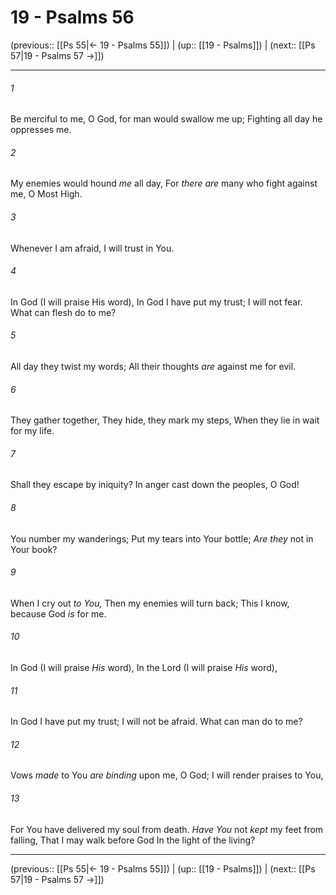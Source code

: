 # 19 - Psalms 56

(previous:: [[Ps 55|← 19 - Psalms 55]]) | (up:: [[19 - Psalms]]) | (next:: [[Ps 57|19 - Psalms 57 →]])

***


###### 1 
Be merciful to me, O God, for man would swallow me up; Fighting all day he oppresses me. 

###### 2 
My enemies would hound _me_ all day, For _there are_ many who fight against me, O Most High. 

###### 3 
Whenever I am afraid, I will trust in You. 

###### 4 
In God (I will praise His word), In God I have put my trust; I will not fear. What can flesh do to me? 

###### 5 
All day they twist my words; All their thoughts _are_ against me for evil. 

###### 6 
They gather together, They hide, they mark my steps, When they lie in wait for my life. 

###### 7 
Shall they escape by iniquity? In anger cast down the peoples, O God! 

###### 8 
You number my wanderings; Put my tears into Your bottle; _Are they_ not in Your book? 

###### 9 
When I cry out _to You,_ Then my enemies will turn back; This I know, because God _is_ for me. 

###### 10 
In God (I will praise _His_ word), In the Lord (I will praise _His_ word), 

###### 11 
In God I have put my trust; I will not be afraid. What can man do to me? 

###### 12 
Vows _made_ to You _are binding_ upon me, O God; I will render praises to You, 

###### 13 
For You have delivered my soul from death. _Have You_ not _kept_ my feet from falling, That I may walk before God In the light of the living?

***

(previous:: [[Ps 55|← 19 - Psalms 55]]) | (up:: [[19 - Psalms]]) | (next:: [[Ps 57|19 - Psalms 57 →]])

